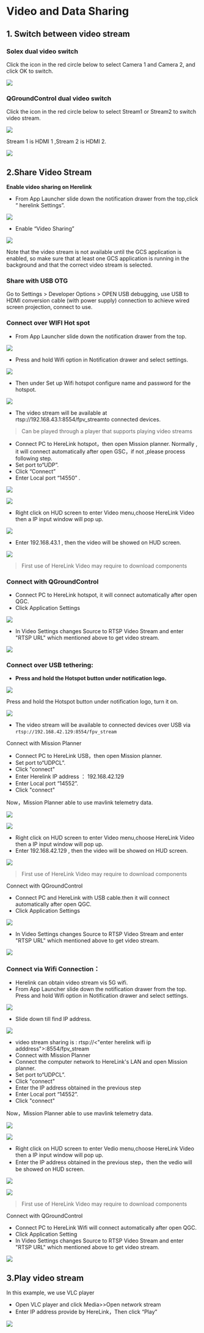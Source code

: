 # Video and Data Sharing

## 1. Switch between video stream

### **Solex dual video switch**

Click the icon in the red circle below to select Camera 1 and Camera 2, and click OK to switch.

![](<../../.gitbook/assets/Screenshot 2022-07-07 at 6.02.32 PM.jpg>)

### **QGroundControl dual video switch**

Click the icon in the red circle below to select Stream1 or Stream2 to switch video stream.

![](<../../.gitbook/assets/Screenshot 2022-07-07 at 6.04.30 PM.jpg>)

Stream 1 is HDMI 1 ,Stream 2 is HDMI 2.

![](<../../.gitbook/assets/Screenshot 2022-07-07 at 6.05.14 PM.jpg>)

## 2.Share Video Stream

**Enable video sharing on Herelink**

* From App Launcher slide down the notification drawer from the top,click “ herelink Settings”.

![](<../../.gitbook/assets/Screenshot 2022-07-08 at 10.31.19 AM.jpg>)

* Enable “Video Sharing”

![](<../../.gitbook/assets/Screenshot 2022-07-08 at 10.31.50 AM.jpg>)

Note that the video stream is not available until the GCS application is enabled, so make sure that at least one GCS application is running in the background and that the correct video stream is selected.

### **Share with USB OTG**

Go to Settings > Developer Options > OPEN USB debugging, use USB to HDMI conversion cable (with power supply) connection to achieve wired screen projection, connect to use.

### **Connect over WIFI Hot spot**

* From App Launcher slide down the notification drawer from the top.

![](<../../.gitbook/assets/Screenshot 2022-07-08 at 10.33.19 AM.jpg>)

* Press and hold Wifi option in Notification drawer and select settings.

![](<../../.gitbook/assets/Screenshot 2022-07-08 at 10.34.36 AM.jpg>)

* Then under Set up Wifi hotspot configure name and password for the hotspot.

![](<../../.gitbook/assets/Screenshot 2022-07-08 at 10.36.19 AM.jpg>)

* The video stream will be available at rtsp://192.168.43.1:8554/fpv\_streamto connected devices.

> Can be played through a player that supports playing video streams

* Connect PC to HereLink hotspot，then open Mission planner. Normally , it will connect automatically after open GSC，if not ,please process following step.
* Set port to“UDP”.
* Click “Connect”
* Enter Local port “14550” .

![](<../../.gitbook/assets/Screenshot 2022-07-08 at 10.37.09 AM.jpg>)

![](<../../.gitbook/assets/Screenshot 2022-07-08 at 11.14.21 AM.jpg>)

* Right click on HUD screen to enter Video menu,choose HereLink Video then a IP input window will pop up.

![](<../../.gitbook/assets/Screenshot 2022-07-08 at 11.15.59 AM.jpg>)

* Enter 192.168.43.1 , then the video will be showed on HUD screen.

![](<../../.gitbook/assets/Screenshot 2022-07-08 at 11.17.15 AM.jpg>)

> First use of HereLink Video may require to download components

### Connect with QGroundControl

* Connect PC to HereLink hotspot, it will connect automatically after open QGC.
* Click Application Settings

![](<../../.gitbook/assets/Screenshot 2022-07-08 at 11.18.35 AM.jpg>)

* In Video Settings changes Source to RTSP Video Stream and enter "RTSP URL" which mentioned above to get video stream.

![](<../../.gitbook/assets/Screenshot 2022-07-08 at 11.20.33 AM.jpg>)

### **Connect over USB tethering:**

* **Press and hold the Hotspot button under notification logo.**

![](<../../.gitbook/assets/Screenshot 2022-07-08 at 12.39.58 PM.jpg>)

Press and hold the Hotspot button under notification logo, turn it on.

![](<../../.gitbook/assets/Screenshot 2022-07-08 at 12.40.13 PM (1).jpg>)

* The video stream will be available to connected devices over USB via `rtsp://192.168.42.129:8554/fpv_stream`

Connect with Mission Planner

* Connect PC to HereLink USB，then open Mission planner.
* Set port to“UDPCL”.
* Click "connect"
* Enter Herelink IP address ： 192.168.42.129
* Enter Local port “14552”.
* Click "connect"

Now，Mission Planner able to use mavlink telemetry data.

![](<../../.gitbook/assets/Screenshot 2022-07-08 at 12.42.02 PM.jpg>)

![](<../../.gitbook/assets/Screenshot 2022-07-08 at 12.43.32 PM (1).jpg>)

* Right click on HUD screen to enter Video menu,choose HereLink Video then a IP input window will pop up.
* Enter 192.168.42.129 , then the video will be showed on HUD screen.

![](<../../.gitbook/assets/Screenshot 2022-07-08 at 12.46.34 PM.jpg>)

> First use of HereLink Video may require to download components

Connect with QGroundControl

* Connect PC and HereLink with USB cable.then it will connect automatically after open QGC.
* Click Application Settings

![](<../../.gitbook/assets/Screenshot 2022-07-08 at 12.47.44 PM.jpg>)

* In Video Settings changes Source to RTSP Video Stream and enter "RTSP URL" which mentioned above to get video stream.

![](<../../.gitbook/assets/Screenshot 2022-07-08 at 12.55.27 PM.jpg>)

### **Connect via Wifi Connection：**

* Herelink can obtain video stream vis 5G wifi.
* From App Launcher slide down the notification drawer from the top. Press and hold Wifi option in Notification drawer and select settings.

![](<../../.gitbook/assets/Screenshot 2022-07-08 at 12.56.47 PM.jpg>)

* Slide down till find IP address.

![](<../../.gitbook/assets/Screenshot 2022-07-08 at 12.56.59 PM.jpg>)

* video stream sharing is : rtsp://<"enter herelink wifi ip adddress">:8554/fpv\_stream
* Connect with Mission Planner
* Connect the computer network to HereLink's LAN and open Mission planner.
* Set port to“UDPCL”.
* Click "connect"
* Enter the IP address obtained in the previous step
* Enter Local port “14552”.
* Click "connect"

Now，Mission Planner able to use mavlink telemetry data.

![](<../../.gitbook/assets/Screenshot 2022-07-08 at 12.58.27 PM (1).jpg>)

![](<../../.gitbook/assets/Screenshot 2022-07-08 at 12.58.41 PM (2).jpg>)

* Right click on HUD screen to enter Vedio menu,choose HereLink Video then a IP input window will pop up.
* Enter the IP address obtained in the previous step，then the vedio will be showed on HUD screen.

![](<../../.gitbook/assets/Screenshot 2022-07-08 at 1.03.54 PM.jpg>)

![](<../../.gitbook/assets/Screenshot 2022-07-08 at 1.04.05 PM.jpg>)

> First use of HereLink Video may require to download components

Connect with QGroundControl

* Connect PC to HereLink Wifi will connect automatically after open QGC.
* Click Application Setting
* In Video Settings changes Source to RTSP Video Stream and enter "RTSP URL" which mentioned above to get video stream.

![](<../../.gitbook/assets/Screenshot 2022-07-08 at 1.07.23 PM.jpg>)

## 3.Play video stream

In this example, we use VLC player

* Open VLC player and click Media>>Open network stream
* Enter IP address provide by HereLink，Then click “Play”&#x20;

![](<../../.gitbook/assets/Screenshot 2022-07-08 at 1.07.08 PM.jpg>)
